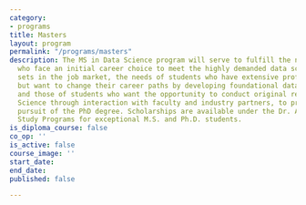 ```yaml
---
category:
- programs
title: Masters
layout: program
permalink: "/programs/masters"
description: The MS in Data Science program will serve to fulfill the needs of students
  who face an initial career choice to meet the highly demanded data science skill
  sets in the job market, the needs of students who have extensive professional experience
  but want to change their career paths by developing foundational data science skills,
  and those of students who want the opportunity to conduct original research in Data
  Science through interaction with faculty and industry partners, to prepare for a
  pursuit of the PhD degree. Scholarships are available under the Dr. Andrew L. Tan
  Study Programs for exceptional M.S. and Ph.D. students.
is_diploma_course: false
co_op: ''
is_active: false
course_image: ''
start_date: 
end_date: 
published: false

---
```

